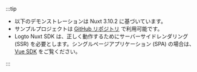 :::tip

- 以下のデモンストレーションは Nuxt 3.10.2 に基づいています。
- サンプルプロジェクトは [GitHub リポジトリ](https://github.com/logto-io/js/tree/HEAD/packages/nuxt) で利用可能です。
- Logto Nuxt SDK は、正しく動作するためにサーバーサイドレンダリング (SSR) を必要とします。シングルページアプリケーション (SPA) の場合は、[Vue SDK](/quick-starts/vue/) をご覧ください。

:::
